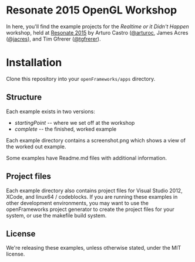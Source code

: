 # Resonate 2015 OpenGL Workshop

In here, you'll find the example projects for the _Realtime or it Didn't Happen_ workshop, held at [Resonate 2015][res15] by Arturo Castro ([@arturoc][arturoc], James Acres ([@jacres][jacres]), and Tim Gfrerer ([@tgfrerer][tgfrerer]).

# Installation

Clone this repository into your `openFrameworks/apps` directory.

## Structure

Each example exists in two versions: 

* *startingPoint* -- where we set off at the workshop
* *complete* -- the finished, worked example

Each example directory contains a screenshot.png which shows a view of the worked out example. 

Some examples have Readme.md files with additional information.

## Project files

Each example directory also contains project files for Visual Studio 2012, XCode, and linux64 / codeblocks. If you are running these examples in other development environments, you may want to use the openFrameworks project generator to create the project files for your system, or use the makefile build system.

## License

We're releasing these examples, unless otherwise stated, under the MIT license.

[jacres]: https://github.com/jacres
[arturoc]: https://github.com/arturoc
[tgfrerer]: https://github.com/tgfrerer
[res15]: http://resonate.io/2015/
